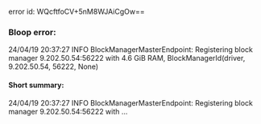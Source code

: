 error id: WQcftfoCV+5nM8WJAiCgOw==
### Bloop error:

24/04/19 20:37:27 INFO BlockManagerMasterEndpoint: Registering block manager 9.202.50.54:56222 with 4.6 GiB RAM, BlockManagerId(driver, 9.202.50.54, 56222, None)
#### Short summary: 

24/04/19 20:37:27 INFO BlockManagerMasterEndpoint: Registering block manager 9.202.50.54:56222 with ...